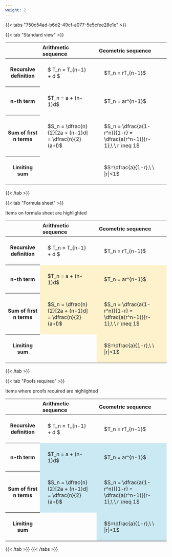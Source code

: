 ```yaml
---
weight: 2
---
```


{{< tabs "750c54ad-b6d2-49cf-a077-5e5cfee28e1e" >}}

{{< tab "Standard view" >}}

<style type="text/css">
#T_1bde6 th.col_heading {
  text-align: left;
  font-size: 1em;
}
#T_1bde6 td {
  text-align: left;
  font-size: 1em;
  padding: 1.5em;
}
</style>
<table id="T_1bde6">
  <thead>
    <tr>
      <th class="blank level0" >&nbsp;</th>
      <th id="T_1bde6_level0_col0" class="col_heading level0 col0" >Arithmetic sequence</th>
      <th id="T_1bde6_level0_col1" class="col_heading level0 col1" >Geometric sequence</th>
    </tr>
  </thead>
  <tbody>
    <tr>
      <th id="T_1bde6_level0_row0" class="row_heading level0 row0" >Recursive definition</th>
      <td id="T_1bde6_row0_col0" class="data row0 col0" >$ T_n = T_{n-1} + d $</td>
      <td id="T_1bde6_row0_col1" class="data row0 col1" >$T_n = rT_{n-1}$</td>
    </tr>
    <tr>
      <th id="T_1bde6_level0_row1" class="row_heading level0 row1" >n-th term</th>
      <td id="T_1bde6_row1_col0" class="data row1 col0" >$T_n = a + (n-1)d$</td>
      <td id="T_1bde6_row1_col1" class="data row1 col1" >$T_n = ar^{n-1}$</td>
    </tr>
    <tr>
      <th id="T_1bde6_level0_row2" class="row_heading level0 row2" >Sum of first n terms</th>
      <td id="T_1bde6_row2_col0" class="data row2 col0" >$S_n = \dfrac{n}{2}[2a + (n-1)d] = \dfrac{n}{2}(a+l)$</td>
      <td id="T_1bde6_row2_col1" class="data row2 col1" >$S_n = \dfrac{a(1-r^n)}{1-r} = \dfrac{a(r^n-1)}{r-1},\ \  r \neq 1$</td>
    </tr>
    <tr>
      <th id="T_1bde6_level0_row3" class="row_heading level0 row3" >Limiting sum</th>
      <td id="T_1bde6_row3_col0" class="data row3 col0" ></td>
      <td id="T_1bde6_row3_col1" class="data row3 col1" >$S=\dfrac{a}{1-r},\ \ |r|<1$</td>
    </tr>
  </tbody>
</table>
{{< /tab >}}

{{< tab "Formula sheet" >}}

Items on formula sheet are highlighted 
<br>
<style type="text/css">
#T_9bf2f th.col_heading {
  text-align: left;
  font-size: 1em;
}
#T_9bf2f td {
  text-align: left;
  font-size: 1em;
  padding: 1.5em;
}
#T_9bf2f_row0_col0, #T_9bf2f_row0_col1, #T_9bf2f_row3_col0 {
  background-color: rgba(0,0,0,0);
}
#T_9bf2f_row1_col0, #T_9bf2f_row1_col1, #T_9bf2f_row2_col0, #T_9bf2f_row2_col1, #T_9bf2f_row3_col1 {
  background-color: rgba(255,194,10, 0.2);
}
</style>
<table id="T_9bf2f">
  <thead>
    <tr>
      <th class="blank level0" >&nbsp;</th>
      <th id="T_9bf2f_level0_col0" class="col_heading level0 col0" >Arithmetic sequence</th>
      <th id="T_9bf2f_level0_col1" class="col_heading level0 col1" >Geometric sequence</th>
    </tr>
  </thead>
  <tbody>
    <tr>
      <th id="T_9bf2f_level0_row0" class="row_heading level0 row0" >Recursive definition</th>
      <td id="T_9bf2f_row0_col0" class="data row0 col0" >$ T_n = T_{n-1} + d $</td>
      <td id="T_9bf2f_row0_col1" class="data row0 col1" >$T_n = rT_{n-1}$</td>
    </tr>
    <tr>
      <th id="T_9bf2f_level0_row1" class="row_heading level0 row1" >n-th term</th>
      <td id="T_9bf2f_row1_col0" class="data row1 col0" >$T_n = a + (n-1)d$</td>
      <td id="T_9bf2f_row1_col1" class="data row1 col1" >$T_n = ar^{n-1}$</td>
    </tr>
    <tr>
      <th id="T_9bf2f_level0_row2" class="row_heading level0 row2" >Sum of first n terms</th>
      <td id="T_9bf2f_row2_col0" class="data row2 col0" >$S_n = \dfrac{n}{2}[2a + (n-1)d] = \dfrac{n}{2}(a+l)$</td>
      <td id="T_9bf2f_row2_col1" class="data row2 col1" >$S_n = \dfrac{a(1-r^n)}{1-r} = \dfrac{a(r^n-1)}{r-1},\ \  r \neq 1$</td>
    </tr>
    <tr>
      <th id="T_9bf2f_level0_row3" class="row_heading level0 row3" >Limiting sum</th>
      <td id="T_9bf2f_row3_col0" class="data row3 col0" ></td>
      <td id="T_9bf2f_row3_col1" class="data row3 col1" >$S=\dfrac{a}{1-r},\ \ |r|<1$</td>
    </tr>
  </tbody>
</table>
{{< /tab >}}

{{< tab "Poofs required" >}}

Items where proofs required are highlighted 
<br>
<style type="text/css">
#T_07ff9 th.col_heading {
  text-align: left;
  font-size: 1em;
}
#T_07ff9 td {
  text-align: left;
  font-size: 1em;
  padding: 1.5em;
}
#T_07ff9_row0_col0, #T_07ff9_row0_col1, #T_07ff9_row3_col0 {
  background-color: rgba(0,0,0,0);
}
#T_07ff9_row1_col0, #T_07ff9_row1_col1, #T_07ff9_row2_col0, #T_07ff9_row2_col1, #T_07ff9_row3_col1 {
  background-color: rgba(0,150,200, 0.2);
}
</style>
<table id="T_07ff9">
  <thead>
    <tr>
      <th class="blank level0" >&nbsp;</th>
      <th id="T_07ff9_level0_col0" class="col_heading level0 col0" >Arithmetic sequence</th>
      <th id="T_07ff9_level0_col1" class="col_heading level0 col1" >Geometric sequence</th>
    </tr>
  </thead>
  <tbody>
    <tr>
      <th id="T_07ff9_level0_row0" class="row_heading level0 row0" >Recursive definition</th>
      <td id="T_07ff9_row0_col0" class="data row0 col0" >$ T_n = T_{n-1} + d $</td>
      <td id="T_07ff9_row0_col1" class="data row0 col1" >$T_n = rT_{n-1}$</td>
    </tr>
    <tr>
      <th id="T_07ff9_level0_row1" class="row_heading level0 row1" >n-th term</th>
      <td id="T_07ff9_row1_col0" class="data row1 col0" >$T_n = a + (n-1)d$</td>
      <td id="T_07ff9_row1_col1" class="data row1 col1" >$T_n = ar^{n-1}$</td>
    </tr>
    <tr>
      <th id="T_07ff9_level0_row2" class="row_heading level0 row2" >Sum of first n terms</th>
      <td id="T_07ff9_row2_col0" class="data row2 col0" >$S_n = \dfrac{n}{2}[2a + (n-1)d] = \dfrac{n}{2}(a+l)$</td>
      <td id="T_07ff9_row2_col1" class="data row2 col1" >$S_n = \dfrac{a(1-r^n)}{1-r} = \dfrac{a(r^n-1)}{r-1},\ \  r \neq 1$</td>
    </tr>
    <tr>
      <th id="T_07ff9_level0_row3" class="row_heading level0 row3" >Limiting sum</th>
      <td id="T_07ff9_row3_col0" class="data row3 col0" ></td>
      <td id="T_07ff9_row3_col1" class="data row3 col1" >$S=\dfrac{a}{1-r},\ \ |r|<1$</td>
    </tr>
  </tbody>
</table>
{{< /tab >}}
{{< /tabs >}}